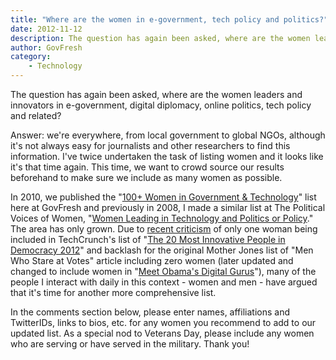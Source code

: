 ```yaml
---
title: "Where are the women in e-government, tech policy and politics?"
date: 2012-11-12
description: The question has again been asked, where are the women leaders and innovators in e-government, digital diplomacy, online politics, tech policy and related?
author: GovFresh
category:
    - Technology
---
```


The question has again been asked, where are the women leaders and innovators in e-government, digital diplomacy, online politics, tech policy and related?

Answer: we're everywhere, from local government to global NGOs, although it's not always easy for journalists and other researchers to find this information. I've twice undertaken the task of listing women and it looks like it's that time again. This time, we want to crowd source our results beforehand to make sure we include as many women as possible.

In 2010, we published the "<a href="http://govfresh.com/2010/05/100-women-in-government-technology/">100+ Women in Government &amp; Technology</a>" list here at GovFresh and previously in 2008, I made a similar list at The Political Voices of Women, "<a href="http://politicsanew.com/2008/07/22/women-leading-in-technology-and-politics-or-policy/">Women Leading in Technology and Politics or Policy</a>." The area has only grown. Due to <a href="http://techpresident.com/news/23119/20-most-innovative-people-democracy-or-20-most-innovative-men">recent criticism</a> of only one woman being included in TechCrunch's list of "<a href="http://techcrunch.com/2012/11/03/the-20-most-innovative-people-in-democracy-2012/">The 20 Most Innovative People in Democracy 2012</a>" and backlash for the original Mother Jones list of "Men Who Stare at Votes" article including zero women (later updated and changed to include women in "<a href="http://www.motherjones.com/politics/2012/10/obama-campaign-tech-staff">Meet Obama's Digital Gurus</a>"), many of the people I interact with daily in this context - women and men - have argued that it's time for another more comprehensive list.

In the comments section below, please enter names, affiliations and TwitterIDs, links to bios, etc. for any women you recommend to add to our updated list. As a special nod to Veterans Day, please include any women who are serving or have served in the military. Thank you!


